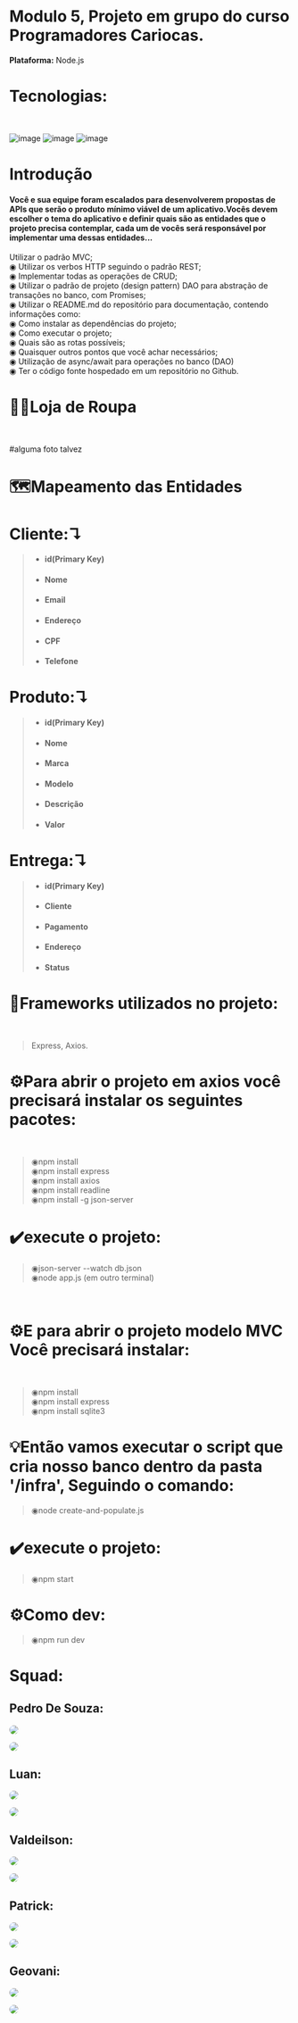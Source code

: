 # Modulo 5, Projeto em grupo do curso Programadores Cariocas.<br> 
**Plataforma:** Node.js<br>
<h1>Tecnologias:</h1><br> 

![image](https://user-images.githubusercontent.com/56053290/218258400-46b576f3-03c0-4557-b984-189c104e5a51.png)
![image](https://user-images.githubusercontent.com/56053290/218258497-d0ddc8bf-a8dc-45b2-aba5-4614700e73d5.png)
![image](https://user-images.githubusercontent.com/56053290/218259194-0cbc46a8-6150-4eb7-8cfb-14846262a0c3.png)

<h1>Introdução</h1>

<h4>Você e sua equipe foram escalados para desenvolverem propostas de APIs que serão o produto mínimo viável de um aplicativo.Vocês devem escolher o tema do aplicativo e definir quais são as entidades que o projeto precisa contemplar, cada um de vocês será responsável por implementar uma dessas entidades...</h4>

Utilizar o padrão MVC;<br>
◉ Utilizar os verbos HTTP seguindo o padrão REST;<br>
◉ Implementar todas as operações de CRUD;<br>
◉ Utilizar o padrão de projeto (design pattern) DAO para abstração de transações no banco, com Promises;<br>
◉ Utilizar o README.md do repositório para documentação, contendo informações como:<br>
◉ Como instalar as dependências do projeto;<br>
◉ Como executar o projeto;<br>
◉ Quais são as rotas possíveis;<br>
◉ Quaisquer outros pontos que você achar necessários;<br>
◉ Utilização de async/await para operações no banco (DAO)<br>
◉ Ter o código fonte hospedado em um repositório no Github.<br>

<h1>👕👖Loja de Roupa</h1><br>

#alguma foto talvez

<h1>🗺️Mapeamento das Entidades</h1>

<h1>Cliente:↴</h1>

>- <h4>id(Primary Key)</h4>
>- <h4>Nome</h4>
>- <h4>Email</h4>
>- <h4>Endereço</h4>
>- <h4>CPF</h4>
>- <h4>Telefone</h4>


<h1>Produto:↴</h1>

>- <h4>id(Primary Key)</h4>
>- <h4>Nome</h4>
>- <h4>Marca</h4>
>- <h4>Modelo</h4>
>- <h4>Descrição</h4>
>- <h4>Valor</h4>


<h1>Entrega:↴</h1>

>- <h4>id(Primary Key)</h4>
>- <h4>Cliente</h4>
>- <h4>Pagamento</h4>
>- <h4>Endereço</h4>
>- <h4>Status</h4>




<h1>🚀Frameworks utilizados no projeto:</h1><br>

>Express, Axios.

<h1>⚙️Para abrir o projeto em axios você precisará instalar os seguintes pacotes:</h1><br>
 
>◉npm install<br>
>◉npm install express<br>
>◉npm install axios<br>
>◉npm install readline<br>
>◉npm install -g json-server

<h1>✔️execute o projeto:</h1>

>◉json-server --watch db.json<br>
>◉node app.js (em outro terminal)
<br>
 
<h1>⚙️E para abrir o projeto modelo MVC Você precisará instalar:</h1><br>

>◉npm install<br>
>◉npm install express<br>
>◉npm install sqlite3

<h1>💡Então vamos executar o script que cria nosso banco dentro da pasta '/infra', Seguindo o comando:</h1>

>◉node create-and-populate.js

 <h1>✔️execute o projeto:</h1>
 
>◉npm start
 
<h1>⚙️Como dev:</h1>
 
>◉npm run dev

<h1> Squad: </h1>

<h2>Pedro De Souza:</h2>

<p> <a href="https://github.com/themonsteer" target="_blank"><img src="https://user-images.githubusercontent.com/56053290/218259194-0cbc46a8-6150-4eb7-8cfb-14846262a0c3.png" style="border-radius: 300px"></a> </p>
   
<p>  <a href="https://www.linkedin.com/in/pedro-souza-a382b3182" target="_blank"><img src="img/icone-linkedin.png" style="border-radius: 30px"></a> </p>


<h2>Luan:</h2>

<p> <a href="https://github.com/luanmartins8" target="_blank"><img src="https://user-images.githubusercontent.com/56053290/218259194-0cbc46a8-6150-4eb7-8cfb-14846262a0c3.png" style="border-radius: 30px"></a> </p>
   
<p>  <a href="https://www.linkedin.com/in/luan-martins-55b33916b/" target="_blank"><img src="img/icone-linkedin.png" style="border-radius: 30px"></a> </p>


<h2>Valdeilson:</h2>

<p> <a href="https://github.com/VALdeilSONn" target="_blank"><img src="https://user-images.githubusercontent.com/56053290/218259194-0cbc46a8-6150-4eb7-8cfb-14846262a0c3.png" style="border-radius: 30px"></a> </p>
   
<p>  <a href="https://www.linkedin.com/in/valdeilson-souza-de-carvalho-8871b5245/" target="_blank"><img src="img/icone-linkedin.png" style="border-radius: 30px"></a> </p>


<h2>Patrick:</h2>

<p> <a href="https://github.com/fpdvloper" target="_blank"><img src="https://user-images.githubusercontent.com/56053290/218259194-0cbc46a8-6150-4eb7-8cfb-14846262a0c3.png" style="border-radius: 30px"></a> </p>
   
<p>  <a href="https://www.linkedin.com/in/fpdeveloper/" target="_blank"><img src="img/icone-linkedin.png" style="border-radius: 30px"></a> </p>


<h2>Geovani:</h2>

<p> <a href="https://github.com/Geovani-Henrique" target="_blank"><img src="https://user-images.githubusercontent.com/56053290/218259194-0cbc46a8-6150-4eb7-8cfb-14846262a0c3.png" style="border-radius: 30px"></a> </p>
   
<p>  <a href="https://www.linkedin.com/in/geovanihenrique/" target="_blank"><img src="img/icone-linkedin.png" style="border-radius: 30px"></a> </p>

